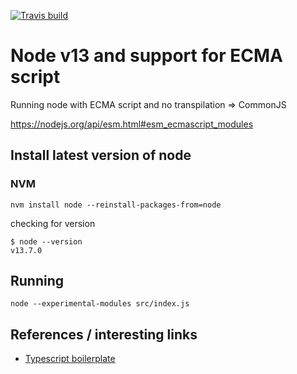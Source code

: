 [![Travis build](https://travis-ci.com/Nexysweb/node13ecmaScript.svg?branch=master)](https://travis-ci.com/Nexysweb/node13ecmaScript)

# Node v13 and support for ECMA script

Running node with ECMA script and no transpilation => CommonJS

https://nodejs.org/api/esm.html#esm_ecmascript_modules

## Install latest version of node 

### NVM

`nvm install node --reinstall-packages-from=node`

checking for version

```
$ node --version
v13.7.0
```

## Running

`node --experimental-modules src/index.js`

## References / interesting links
* [Typescript boilerplate](https://github.com/Urigo/typescript-node-es-modules-example)
